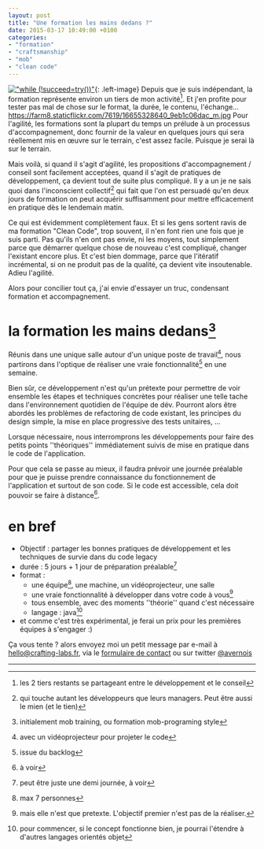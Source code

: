 ```yaml
---
layout: post
title: "Une formation les mains dedans ?"
date: 2015-03-17 10:49:00 +0100
categories: 
- "formation"
- "craftsmanship"
- "mob"
- "clean code"
---
```

[!["while (!succeed=try())"](https://farm8.staticflickr.com/7619/16655328640_9eb1c06dac_n.jpg)](https://www.flickr.com/photos/antoinevernois/16655328640){: .left-image} 
Depuis que je suis indépendant, la formation représente environ un tiers de mon activité[^1].
Et j'en profite pour tester pas mal de chose sur le format, la durée, le contenu, l'échange...
https://farm8.staticflickr.com/7619/16655328640_9eb1c06dac_m.jpg
Pour l'agilité, les formations sont la plupart du temps un prélude à un processus d'accompagnement, donc fournir de la valeur en quelques jours qui sera réellement mis en œuvre sur le terrain, c'est assez facile. Puisque je serai là sur le terrain.

Mais voilà, si quand il s'agit d'agilité, les propositions d'accompagnement / conseil sont facilement acceptées, quand il s'agit de pratiques de développement, ça devient tout de suite plus compliqué.
Il y a un je ne sais quoi dans l'inconscient collectif[^2] qui fait que l'on est persuadé qu'en deux jours de formation on peut acquérir suffisamment pour mettre efficacement en pratique dès le lendemain matin.


Ce qui est évidemment complètement faux. Et si les gens sortent ravis de ma formation "Clean Code", trop souvent, il n'en font rien une fois que je suis parti.
Pas qu'ils n'en ont pas envie, ni les moyens, tout simplement parce que démarrer quelque chose de nouveau c'est compliqué, changer l'existant encore plus.
Et c'est bien dommage, parce que l'itératif incrémental, si on ne produit pas de la qualité, ça devient vite insoutenable. Adieu l'agilité.

Alors pour concilier tout ça, j'ai envie d'essayer un truc, condensant formation et accompagnement.

# la formation les mains dedans[^3]

Réunis dans une unique salle autour d'un unique poste de travail[^4], nous partirons dans l'optique de réaliser une vraie fonctionnalité[^5] en une semaine.

Bien sûr, ce développement n'est qu'un prétexte pour permettre de voir ensemble les étapes et techniques concrètes pour réaliser une telle tache dans l'environnement quotidien de l'équipe de dév.
Pourront alors être abordés les problèmes de refactoring de code existant, les principes du design simple, la mise en place progressive des tests unitaires, ...

Lorsque nécessaire, nous interromprons les développements pour faire des petits points ''théoriques'' immédiatement suivis de mise en pratique dans le code de l'application.

Pour que cela se passe au mieux, il faudra prévoir une journée préalable pour que je puisse prendre connaissance du fonctionnement de l'application et surtout de son code. Si le code est accessible, cela doit pouvoir se faire à distance[^6].

# en bref

* Objectif : partager les bonnes pratiques de développement et les techniques de survie dans du code legacy
* durée : 5 jours + 1 jour de préparation préalable[^7]
* format : 
	* une équipe[^8], une machine, un vidéoprojecteur, une salle
	* une vraie fonctionnalité à développer dans votre code à vous[^10]
	* tous ensemble, avec des moments ''théorie'' quand c'est nécessaire
	* langage : java[^9]
* et comme c'est très expérimental, je ferai un prix pour les premières équipes à s'engager :)


Ça vous tente ? alors envoyez moi un petit message par e-mail à [hello@crafting-labs.fr](mailto:hello@crafting-labs.fr), via le [formulaire de contact](/contact/) ou sur twitter [@avernois](https://twitter.com/avernois)

------

[^1]: les 2 tiers restants se partageant entre le développement et le conseil
[^2]: qui touche autant les développeurs que leurs managers. Peut être aussi le mien (et le tien)
[^3]: initialement mob training, ou formation mob-programing style
[^4]: avec un vidéoprojecteur pour projeter le code
[^5]: issue du backlog
[^6]: à voir
[^7]: peut être juste une demi journée, à voir
[^8]: max 7 personnes
[^9]: pour commencer, si le concept fonctionne bien, je pourrai l'étendre à d'autres langages orientés objet
[^10]: mais elle n'est que pretexte. L'objectif premier n'est pas de la réaliser.